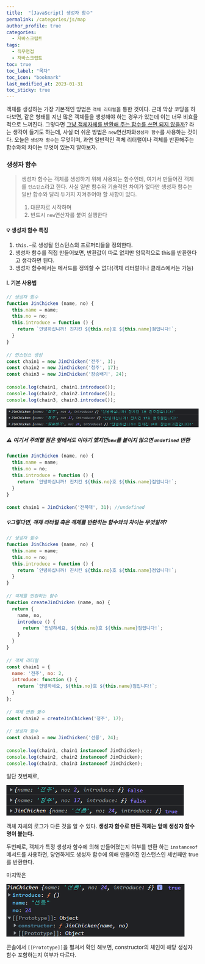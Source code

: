 ```yaml
---
title:  "[JavaScript] 생성자 함수"
permalink: /categories/js/map
author_profile: true
categories:
  - 자바스크립트
tags:
  - 직무면접
  - 자바스크립트
toc: true
toc_label: "목차"
toc_icon: "bookmark"
last_modified_at: 2023-01-31
toc_sticky: true
---
```


 객체를 생성하는 가장 기본적인 방법은 `객체 리터럴`을 통한 것이다. 근데 막상 코딩을 하다보면, 같은 형태를 지닌 많은 객체들을 생성해야 하는 경우가 있는데 이는 너무 비효율적으로 느껴진다. 그렇다면 <u>그냥 객체자체를 반환해 주는 함수를 쓰면 되지 않을까</u>? 라는 생각이 들기도 하는데, 사실 더 쉬운 방법은 `new`연산자와`생성자 함수`를 사용하는 것이다. 오늘은 `생성자 함수`는 무엇이며, 과연 일반적인 객체 리터럴이나 객체를 반환해주는 함수와의 차이는 무엇이 있는지 알아보자.



### **생성자 함수**

> 생성자 함수는 객체를 생성하기 위해 사용되는 함수인데, 여기서 만들어진 객체를 `인스턴스`라고 한다.  사실 일반 함수와 기술적인 차이가 없다만 생성자 함수는 일반 함수와 달리 두가지 지켜주어야 할 사항이 있다.
>
> 1. 대문자로 시작하며
> 2. 반드시 `new`연산자를 붙여 실행한다

#### 💡 생성자 함수 특징

1. `this.~`로 생성될 인스턴스의 프로퍼티들을 정의한다.
2. 생성자 함수를 직접 만들어보면, 반환값이 따로 없지만 암묵적으로 this를 반환한다고 생각하면 된다.
3. 생성자 함수에서는 메서드를 정의할 수 없다(객체 리터럴이나 클래스에서는 가능)



#### I. 기본 사용법

```js
// 생성자 함수 
function JinChicken (name, no) {
  this.name = name;
  this.no = no;
  this.introduce = function () {
    return `안녕하십니까! 진치킨 ${this.no}호 ${this.name}점입니다!`;
  }
}

// 인스턴스 생성
const chain1 = new JinChicken('전주', 3);
const chain2 = new JinChicken('청주', 17);
const chain3 = new JinChicken('장승배기', 24);

console.log(chain1, chain1.introduce());
console.log(chain2, chain2.introduce());
console.log(chain3, chain3.introduce());
```

![image-20230305223536404](../../assets/images/image-20230305223536404.png)



##### ⚠️ 여기서 주의할 점은 앞에서도 이야기 했지만`new`를 붙이지 않으면 `undefined` 반환

```js
function JinChicken (name, no) {
  this.name = name;
  this.no = no;
  this.introduce = function () {
    return `안녕하십니까! 진치킨 ${this.no}호 ${this.name}점입니다!`;
  }
}

const chain1 = JinChicken('전북대', 31); //undefined
```



##### 💡그렇다면, 객체 리터럴 혹은 객체를 반환하는 함수와의 차이는 무엇일까?

```js
// 생성자 함수 
function JinChicken (name, no) {
  this.name = name;
  this.no = no;
  this.introduce = function () {
    return `안녕하십니까! 진치킨 ${this.no}호 ${this.name}점입니다!`;
  }
}

// 객체를 반환하는 함수
function createJinChicken (name, no) {
  return {
    name, no,
    introduce () {
      return `안녕하세요, ${this.no}호 ${this.name}점입니다!`;
    }
  }
}

// 객체 리터럴
const chain1 = {
  name: '전주', no: 2,
  introduce: function () {
    return `안녕하세요, ${this.no}호 ${this.name}점입니다!`;
  }
};

// 객체 반환 함수
const chain2 = createJinChicken('청주', 17);

// 생성자 함수
const chain3 = new JinChicken('선릉', 24);

console.log(chain1, chain1 instanceof JinChicken);
console.log(chain2, chain2 instanceof JinChicken);
console.log(chain3, chain3 instanceof JinChicken);
```

일단 첫번째로,

![image-20230305224211875](../../assets/images/image-20230305224211875.png)

객체 자체의 로그가 다른 것을 알 수 있다. **생성자 함수로 만든 객체는 앞에 생성자 함수명이 붙는다.**

두번째로, 객체가 특정 생성자 함수에 의해 만들어졌는지 여부를 반환 하는 `instanceof` 메서드를 사용하면, 당연하게도 생성자 함수에 의해 만들어진 인스턴스인 세번째만 true를 반환한다.

마지막은

![image-20230305224401754](../../assets/images/image-20230305224401754.png)

콘솔에서 `[[Prototype]]`을 펼쳐서 확인 해보면, constructor의 체인이 해당 생성자 함수 포함하는지 여부가 다르다.

